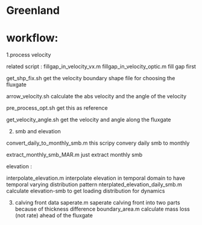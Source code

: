 # Greenland

# workflow:

1.process velocity

related script : fillgap_in_velocity_vx.m fillgap_in_velocity_optic.m fill gap first 

get_shp_fix.sh 	get the velocity boundary shape file for choosing the fluxgate 

arrow_velocity.sh calculate the abs velocity and the angle of the velocity 

pre_process_opt.sh  get this as reference

get_velocity_angle.sh 	get the velocity and angle along the fluxgate 


2. smb and elevation

convert_daily_to_monthly_smb.m this scripy convery daily smb to monthly

extract_monthly_smb_MAR.m  just extract monthly smb

elevation :

interpolate_elevation.m  interpolate elevation in temporal domain to have temporal varying distribution pattern
nterplated_elevation_daily_smb.m calculate elevation-smb to get loading distribution for dynamics


3. calving front data
saperate.m saperate calving front into two parts because of thickness difference
boundary_area.m calculate mass loss (not rate) ahead of the fluxgate
